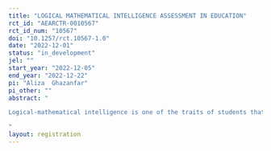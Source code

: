 ```yaml
---
title: "LOGICAL MATHEMATICAL INTELLIGENCE ASSESSMENT IN EDUCATION"
rct_id: "AEARCTR-0010567"
rct_id_num: "10567"
doi: "10.1257/rct.10567-1.0"
date: "2022-12-01"
status: "in_development"
jel: ""
start_year: "2022-12-05"
end_year: "2022-12-22"
pi: "Aliza  Ghazanfar"
pi_other: ""
abstract: "
Logical-mathematical intelligence is one of the traits of students that is crucial to learning mathematics. Because it can be incorporated into all mathematical disciplines, logical-mathematical intelligence is one of the most dominant elements of multiple intelligences in mathematics learning. The ability for children to understand words and numbers, to utilise logic and examine situations logically, to find formulae and conduct scientific studies is known as logical-mathematical intelligence. This study aims to describe the logical-mathematical skills of kids between the ages of 7-12. The goal of the study is to determine each indicator's unique logical-mathematical cognitive profile for students.
"
layout: registration
---
```


